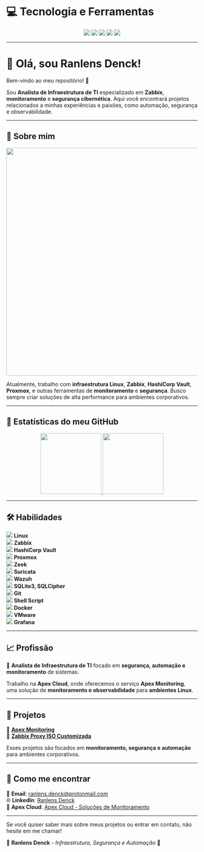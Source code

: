 # 💻 Tecnologia e Ferramentas  

<p align="center">
  <a href="https://www.linux.org/"><img src="https://img.shields.io/badge/Linux-Server-blue?style=for-the-badge&logo=linux"/></a>
  <a href="https://www.zabbix.com/"><img src="https://img.shields.io/badge/Zabbix-7.0-red?style=for-the-badge&logo=zabbix"/></a>
  <a href="https://www.hashicorp.com/products/vault"><img src="https://img.shields.io/badge/HashiCorp%20Vault-1.9-yellow?style=for-the-badge&logo=hashicorp"/></a>
  <a href="https://github.com/rsdenck"><img src="https://img.shields.io/badge/GitHub-Dev-black?style=for-the-badge&logo=github"/></a>
  <a href="https://www.docker.com/"><img src="https://img.shields.io/badge/Docker-Container-blue?style=for-the-badge&logo=docker"/></a>
</p>

---

# 👋 Olá, sou **Ranlens Denck**!  

Bem-vindo ao meu repositório! 🚀  

Sou **Analista de Infraestrutura de TI** especializado em **Zabbix**, **monitoramento** e **segurança cibernética**. Aqui você encontrará projetos relacionados a minhas experiências e paixões, como automação, segurança e observabilidade.

---

## 📌 Sobre mim  

<p align="center">
  <img src="https://camo.githubusercontent.com/f3d1844ae6b25ed2014a4cc0c2c06e43791ef47db2f99aa3cc76279d0c4c80e2/68747470733a2f2f6469676974616c65646765746563682e696e2f696d616765732f42616e6e65725f30325f6e65772e676966" width="600"/>
</p>

Atualmente, trabalho com **infraestrutura Linux**, **Zabbix**, **HashiCorp Vault**, **Proxmox**, e outras ferramentas de **monitoramento** e **segurança**. Busco sempre criar soluções de alta performance para ambientes corporativos.

---

## 🚀 Estatísticas do meu GitHub  

<div align="center">
  <a href="https://github.com/rsdenck">
    <img height="160em" src="https://github-readme-stats.vercel.app/api?username=rsdenck&show_icons=true&theme=radical&include_all_commits=true&count_private=true&hide_title=true&hide=prs"/>
    <img height="160em" src="https://github-readme-stats.vercel.app/api/top-langs/?username=rsdenck&layout=compact&langs_count=8&theme=radical"/>
  </a>
</div>

---

## 🛠️ Habilidades  

<img src="https://img.shields.io/badge/Linux-FCC624?style=flat-square&logo=linux&logoColor=black"/> **Linux**  
<img src="https://img.shields.io/badge/Zabbix-7.0-red?style=flat-square&logo=zabbix"/> **Zabbix**  
<img src="https://img.shields.io/badge/HashiCorp%20Vault-1.9-yellow?style=flat-square&logo=hashicorp"/> **HashiCorp Vault**  
<img src="https://img.shields.io/badge/Proxmox-6.3-orange?style=flat-square&logo=proxmox"/> **Proxmox**  
<img src="https://img.shields.io/badge/Zeek-FFD700?style=flat-square&logo=zeek"/> **Zeek**  
<img src="https://img.shields.io/badge/Suricata-ff4500?style=flat-square&logo=suricata"/> **Suricata**  
<img src="https://img.shields.io/badge/Wazuh-0052CC?style=flat-square&logo=wazuh"/> **Wazuh**  
<img src="https://img.shields.io/badge/SQLite-07405E?style=flat-square&logo=sqlite&logoColor=white"/> **SQLite3, SQLCipher**  
<img src="https://img.shields.io/badge/Git-F05032?style=flat-square&logo=git&logoColor=white"/> **Git**  
<img src="https://img.shields.io/badge/Shell_Script-121011?style=flat-square&logo=gnu-bash&logoColor=white"/> **Shell Script**  
<img src="https://img.shields.io/badge/Docker-2496ED?style=flat-square&logo=docker&logoColor=white"/> **Docker**  
<img src="https://img.shields.io/badge/VMware-607078?style=flat-square&logo=vmware&logoColor=white"/> **VMware**  
<img src="https://img.shields.io/badge/Grafana-F46800?style=flat-square&logo=grafana&logoColor=white"/> **Grafana**  

---

## 📈 Profissão  

💼 **Analista de Infraestrutura de TI** focado em **segurança, automação e monitoramento** de sistemas.  

Trabalho na **Apex Cloud**, onde oferecemos o serviço **Apex Monitoring**, uma solução de **monitoramento e observabilidade** para **ambientes Linux**.

---

## 🚀 Projetos  

🔹 **[Apex Monitoring](https://github.com/rsdenck/apex-monitoring)**  
🔹 **[Zabbix Proxy ISO Customizada](https://github.com/rsdenck/zabbix-proxy-iso)**  

Esses projetos são focados em **monitoramento, segurança e automação** para ambientes corporativos.

---

## 📅 Como me encontrar  

📧 **Email**: ranlens.denck@protonmail.com  
🌐 **LinkedIn**: [Ranlens Denck](https://www.linkedin.com/in/ranlensdenck)  
💼 **Apex Cloud**: [Apex Cloud - Soluções de Monitoramento](https://rsdenck.github.io/apex.cloud/)  

---

Se você quiser saber mais sobre meus projetos ou entrar em contato, não hesite em me chamar!  

🔹 **Ranlens Denck** - *Infraestrutura, Segurança e Automação* 🚀  
